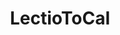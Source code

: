 ---
title: "LectioToCal"
header:
  teaser: "https://cdn.lynda.com/course/2823572/2823572-637490939213054350-16x9.jpg"

toc: true
toc_label: "My Table of Contents"
toc_icon: "cog"
---
